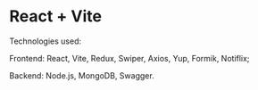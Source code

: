 # React + Vite

Technologies used:

Frontend: React, Vite, Redux, Swiper, Axios, Yup, Formik, Notiflix;

Backend: Node.js, MongoDB, Swagger.


